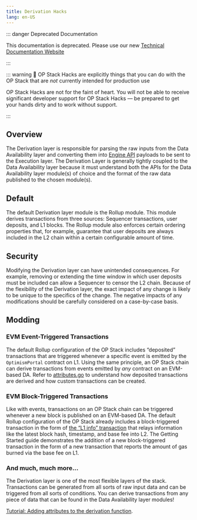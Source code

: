 ```yaml
---
title: Derivation Hacks
lang: en-US
---
```


::: danger Deprecated Documentation

This documentation is deprecated. Please use our new [Technical Documentation Website](https://docs.optimism.io/stack/getting-started)

:::

::: warning 🚧 OP Stack Hacks are explicitly things that you can do with the OP Stack that are *not* currently intended for production use

OP Stack Hacks are not for the faint of heart. You will not be able to receive significant developer support for OP Stack Hacks — be prepared to get your hands dirty and to work without support.

:::

## Overview

The Derivation layer is responsible for parsing the raw inputs from the Data Availability layer and converting them into [Engine API](https://github.com/ethereum/execution-apis/tree/main/src/engine) payloads to be sent to the Execution layer. The Derivation Layer is generally tightly coupled to the Data Availability layer because it must understand both the APIs for the Data Availability layer module(s) of choice and the format of the raw data published to the chosen module(s).

## Default

The default Derivation layer module is the Rollup module. This module derives transactions from three sources: Sequencer transactions, user deposits, and L1 blocks. The Rollup module also enforces certain ordering properties that, for example, guarantee that user deposits are always included in the L2 chain within a certain configurable amount of time.

## Security

Modifying the Derivation layer can have unintended consequences. For example, removing or extending the time window in which user deposits must be included can allow a Sequencer to censor the L2 chain. Because of the flexibility of the Derivation layer, the exact impact of any change is likely to be unique to the specifics of the change. The negative impacts of any modifications should be carefully considered on a case-by-case basis.

## Modding

### EVM Event-Triggered Transactions

The default Rollup configuration of the OP Stack includes “deposited” transactions that are triggered whenever a specific event is emitted by the `OptimismPortal` contract on L1. Using the same principle, an OP Stack chain can derive transactions from events emitted by *any* contract on an EVM-based DA. Refer to [attributes.go](https://github.com/ethereum-optimism/optimism/blob/e468b66efedc5f47f4e04dc1acc803d4db2ce383/op-node/rollup/derive/attributes.go#L70) to understand how deposited transactions are derived and how custom transactions can be created.

### EVM Block-Triggered Transactions

Like with events, transactions on an OP Stack chain can be triggered whenever a new block is published on an EVM-based DA. The default Rollup configuration of the OP Stack already includes a block-triggered transaction in the form of [the “L1 info” transaction](https://github.com/ethereum-optimism/optimism/blob/e468b66efedc5f47f4e04dc1acc803d4db2ce383/op-node/rollup/derive/attributes.go#L103) that relays information like the latest block hash, timestamp, and base fee into L2. The Getting Started guide demonstrates the addition of a new block-triggered transaction in the form of a new transaction that reports the amount of gas burned via the base fee on L1.

### And much, much more…

The Derivation layer is one of the most flexible layers of the stack. Transactions can be generated from all sorts of raw input data and can be triggered from all sorts of conditions. You can derive transactions from any piece of data that can be found in the Data Availability layer modules!

[Tutorial: Adding attributes to the derivation function](./tutorials/add-attr.md).